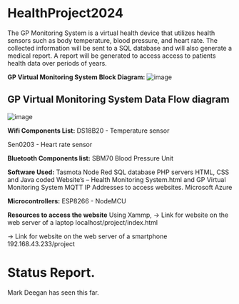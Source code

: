# HealthProject2024
The GP Monitoring System is a virtual health device that utilizes health sensors such as body temperature, blood pressure, and heart rate. The collected information will be sent to a SQL database and will also generate a medical report. A report will be generated  to access access to patients health data over periods of  years.

**GP Virtual Monitoring System Block Diagram:**
![image](https://github.com/MMemon2003/HealthProject2024/assets/146339735/7e7c029a-46dc-4b62-b596-adc8ee90266f)


## GP Virtual Monitoring System Data Flow diagram
![image](https://github.com/MMemon2003/HealthProject2024/assets/146339735/54544175-f479-45e0-8be0-7bde8408a522)

**Wifi Components List:**
DS18B20 - Temperature sensor 

Sen0203 - Heart rate sensor 

**Bluetooth Components list:**
SBM70 Blood Pressure Unit

**Software Used:**
Tasmota 
Node Red
SQL database
PHP servers
HTML, CSS and Java coded Website’s – Health Monitoring System.html and GP Virtual Monitoring System
MQTT
IP Addresses to access websites. 
Microsoft Azure

**Microcontrollers:**
ESP8266 - NodeMCU

**Resources to access the website**
Using Xammp, 
-> Link for website on the web server of a laptop 
localhost/project/index.html 

-> Link  for website on the web server of a smartphone 
192.168.43.233/project

# Status Report.
Mark Deegan has seen this far.
